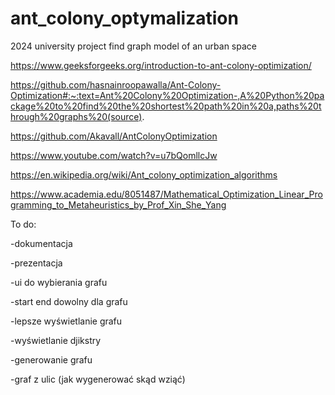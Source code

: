 # ant_colony_optymalization
2024 university project
find graph model of an urban space

https://www.geeksforgeeks.org/introduction-to-ant-colony-optimization/


https://github.com/hasnainroopawalla/Ant-Colony-Optimization#:~:text=Ant%20Colony%20Optimization-,A%20Python%20package%20to%20find%20the%20shortest%20path%20in%20a,paths%20through%20graphs%20(source).


https://github.com/Akavall/AntColonyOptimization


https://www.youtube.com/watch?v=u7bQomllcJw


https://en.wikipedia.org/wiki/Ant_colony_optimization_algorithms


https://www.academia.edu/8051487/Mathematical_Optimization_Linear_Programming_to_Metaheuristics_by_Prof_Xin_She_Yang


To do:

-dokumentacja

-prezentacja

-ui do wybierania grafu

-start end dowolny dla grafu 

-lepsze wyświetlanie grafu

-wyświetlanie djikstry

-generowanie grafu 

-graf z ulic (jak wygenerować skąd wziąć)